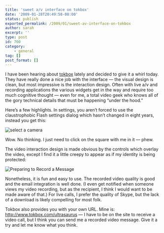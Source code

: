 ```yaml
---
title: 'sweet a/v interface on tokbox'
date: '2009-01-28T20:49:58-08:00'
status: publish
exported_permalink: /2009/01/sweet-av-interface-on-tokbox
author: sarah
excerpt: ''
type: post
id: 700
category:
    - general
tag: []
post_format: []
---
```

I have been hearing about [tokbox](http://www.tokbox.com) lately and decided to give it a whirl today. They have really done a nice job with the interface — the visual design is clean, but most impressive is the interaction design. Often with live a/v and recording applications the various widgets get in the way and require too much cognitive thought — even for me, a total video geek who knows all of the gory technical details that must be happening “under the hood.”

Here’s a few highlights. In settings, you aren’t forced to use the claustrophobic Flash settings dialog which hasn’t changed in eight years, instead you get this:

![select a camera](http://img.skitch.com/20090129-r5mgptjgj5ycjm6723payn39ud.jpg "select a camera")

Wow. No thinking. I just need to click on the square with me in it — phew.

The video interaction design is made obvious by the controls which overlay the video, except I find it a little creepy to appear as if my identity is being protected:

![Preparing to Record a Message](http://img.skitch.com/20090129-dmcgg9ue53sig57yk93hmdbsig.jpg "Preparing to Record a Message")

Nonetheless, it is fun and easy to use. The recorded video quality is good and the email integration is well done. (I even get notified when someone views my video recording, but as the recipient, I think I would want to be made aware of that.) For live calls, I prefer the quality of Skype, but the lack of a download is likely compelling for most folk.

Tokbox also provides you with your own URL. Mine is: <http://www.tokbox.com/ultrasaurus> — I have to be on the site to receive a video call, but I think you can send me a recorded video message. Give it a try and let me know what you think.